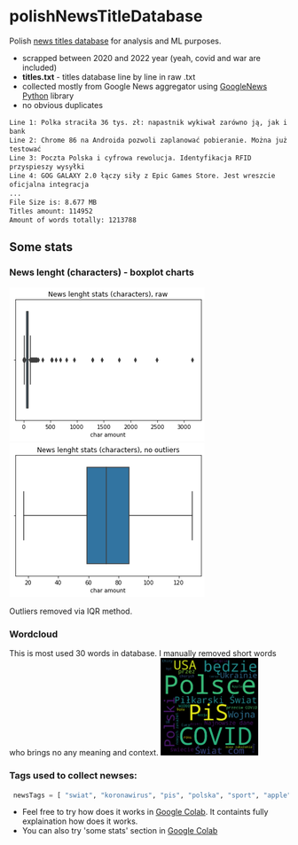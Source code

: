 # polishNewsTitleDatabase
Polish [news titles database](https://github.com/avrland/polishNewsTitleDatabase/blob/main/titles.txt) for analysis and ML purposes. 
* scrapped between 2020 and 2022 year (yeah, covid and war are included)
* **titles.txt** - titles database line by line in raw .txt
* collected mostly from Google News aggregator using [GoogleNews Python](https://pypi.org/project/GoogleNews/) library
* no obvious duplicates
```
Line 1: Polka straciła 36 tys. zł: napastnik wykiwał zarówno ją, jak i bank
Line 2: Chrome 86 na Androida pozwoli zaplanować pobieranie. Można już testować
Line 3: Poczta Polska i cyfrowa rewolucja. Identyfikacja RFID przyspieszy wysyłki
Line 4: GOG GALAXY 2.0 łączy siły z Epic Games Store. Jest wreszcie oficjalna integracja
...
File Size is: 8.677 MB
Titles amount: 114952
Amount of words totally: 1213788
```
## Some stats
### News lenght (characters) - boxplot charts
![This is an image](https://github.com/avrland/polishNewsTitleDatabase/raw/main/docs/news_lenght_raw.png)
![This is an image](https://github.com/avrland/polishNewsTitleDatabase/raw/main/docs/news_lenght_witout_outliers.png)

Outliers removed via IQR method. 

### Wordcloud
This is most used 30 words in database. I manually removed short words who brings no any meaning and context.
<img src="https://github.com/avrland/polishNewsTitleDatabase/raw/main/docs/wordcloud.png" width=35% height=35%>

### Tags used to collect newses:
```python
 newsTags = [ "swiat", "koronawirus", "pis", "polska", "sport", "apple", "samsung", "technologia", "COVID-19", "amazon", "wojna", "google", "gospodarka", "chiny", "rozrywka", "nauka"]
```
* Feel free to try how does it works in [Google Colab](https://colab.research.google.com/github/avrland/polishNewsTitleDatabase/blob/main/GoogleNews_scrapper_to_textfile.ipynb). It containts fully explaination how does it works.
* You can also try 'some stats' section in [Google Colab](https://github.com/avrland/polishNewsTitleDatabase/blob/main/Stats_and_visualization.ipynb)

